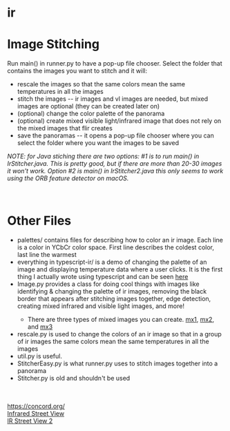 # ir
<div>
  <h1>Image Stitching</h1>
  <div>Run main() in runner.py to have a pop-up file chooser. Select the folder that contains the images you want to stitch and it will:</div>
  <ul>
    <li>rescale the images so that the same colors mean the same temperatures in all the images</li>
    <li>stitch the images -- ir images and vl images are needed, but mixed images are optional (they can be created later on)</li>
    <li>(optional) change the color palette of the panorama</li>
    <li>(optional) create mixed visible light/infrared image that does not rely on the mixed images that flir creates</li>
    <li>save the panoramas -- it opens a pop-up file chooser where you can select the folder where you want the images to be saved</li>
  </ul>
  <div><i>NOTE: for Java stiching there are two options: #1 is to run main() in IrStitcher.java. This is pretty good, but if there are more than 20-30 images it won't work. Option #2 is main() in IrStitcher2.java this only seems to work using the ORB feature detector on macOS.</i></div>
  <br>
  <br>
  <h1>Other Files</h1>
  <ul>
    <li>palettes/ contains files for describing how to color an ir image. Each line is a color in YCbCr color space. First line describes the coldest color, last line the warmest</li>
    <li>everything in typescript-ir/ is a demo of changing the palette of an image and displaying temperature data where a user clicks. It 
  is the first thing I actually wrote using typescript and can be seen <a href="https://amdecker.github.io/ir/typescript-ir/">here</a></li>
    <li>Image.py provides a class for doing cool things with images like identifying & changing the palette of ir images, removing the black border that appears after stitching images together, edge detection, creating mixed infrared and visible light images, and more!</li>
        <ul>
            <li>There are three types of mixed images you can create. <a href="https://github.com/amdecker/ir/blob/master/example_images/mx1.png">mx1</a>, <a href="https://github.com/amdecker/ir/blob/master/example_images/mx2.png">mx2</a>, and <a href="https://github.com/amdecker/ir/blob/master/example_images/mx3.png">mx3</a></li>
        </ul>
    <li>rescale.py is used to change the colors of an ir image so that in a group of ir images the same colors mean the same temperatures in all the images</li>
    <li>util.py is useful.</li>
    <li>StitcherEasy.py is what runner.py uses to stitch images together into a panorama</li>
    <li>Stitcher.py is old and shouldn't be used</li>
   </ul>
  <br>
  <br>
  <a href="https://concord.org/">https://concord.org/</a>
  <br>
  <a href="http://energy.concord.org/isv/">Infrared Street View</a>
  <br>
  <a href="https://charxie.github.io/irstreetview/index.html">IR Street View 2</a>
</div>
